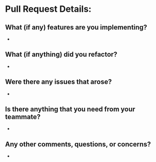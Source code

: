 # Pull Request Details:

## What (if any) features are you implementing?
 +

## What (if anything) did you refactor?
 +


## Were there any issues that arose?
 +


## Is there anything that you need from your teammate?
 +


## Any other comments, questions, or concerns?
 +
